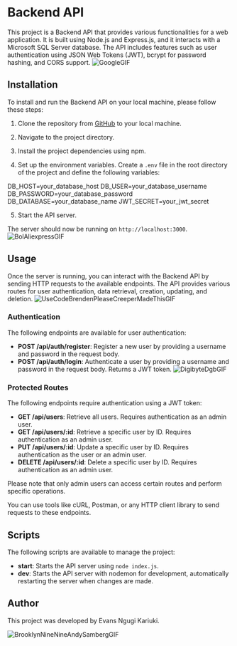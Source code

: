 # Backend API

This project is a Backend API that provides various functionalities for a web application. It is built using Node.js and Express.js, and it interacts with a Microsoft SQL Server database. The API includes features such as user authentication using JSON Web Tokens (JWT), bcrypt for password hashing, and CORS support.
![GoogleGIF](https://github.com/Evanoken/simple_backend_encrypted_form/assets/95754975/e86302a7-955e-4a5e-a4ab-aa90ba1cb8f2)

## Installation

To install and run the Backend API on your local machine, please follow these steps:

1. Clone the repository from [GitHub](https://github.com/your-username/backend_API) to your local machine.

2. Navigate to the project directory.


3. Install the project dependencies using npm.


4. Set up the environment variables. Create a `.env` file in the root directory of the project and define the following variables:

DB_HOST=your_database_host
DB_USER=your_database_username
DB_PASSWORD=your_database_password
DB_DATABASE=your_database_name
JWT_SECRET=your_jwt_secret

5. Start the API server.


The server should now be running on `http://localhost:3000`.
![BolAliexpressGIF](https://github.com/Evanoken/simple_backend_encrypted_form/assets/95754975/513cbc60-d6ea-4276-b273-7dd099c79247)
## Usage

Once the server is running, you can interact with the Backend API by sending HTTP requests to the available endpoints. The API provides various routes for user authentication, data retrieval, creation, updating, and deletion.
![UseCodeBrendenPleaseCreeperMadeThisGIF](https://github.com/Evanoken/simple_backend_encrypted_form/assets/95754975/3a66db37-eb41-4150-bf82-df958cb410c0)

### Authentication

The following endpoints are available for user authentication:

- **POST /api/auth/register**: Register a new user by providing a username and password in the request body.
- **POST /api/auth/login**: Authenticate a user by providing a username and password in the request body. Returns a JWT token.
![DigibyteDgbGIF](https://github.com/Evanoken/simple_backend_encrypted_form/assets/95754975/ba230e4f-c52b-45c1-84d5-ce573ce15600)

### Protected Routes

The following endpoints require authentication using a JWT token:

- **GET /api/users**: Retrieve all users. Requires authentication as an admin user.
- **GET /api/users/:id**: Retrieve a specific user by ID. Requires authentication as an admin user.
- **PUT /api/users/:id**: Update a specific user by ID. Requires authentication as the user or an admin user.
- **DELETE /api/users/:id**: Delete a specific user by ID. Requires authentication as an admin user.

Please note that only admin users can access certain routes and perform specific operations.

You can use tools like cURL, Postman, or any HTTP client library to send requests to these endpoints.

## Scripts

The following scripts are available to manage the project:

- **start**: Starts the API server using `node index.js`.
- **dev**: Starts the API server with nodemon for development, automatically restarting the server when changes are made.

## Author

This project was developed by Evans Ngugi Kariuki.

![BrooklynNineNineAndySambergGIF](https://github.com/Evanoken/simple_backend_encrypted_form/assets/95754975/924328a6-d5ab-445c-8543-7ca8d5db217c)





